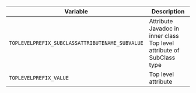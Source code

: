 | Variable | Description |
| --- | --- |
| ```TOPLEVELPREFIX_SUBCLASSATTRIBUTENAME_SUBVALUE``` | Attribute Javadoc in inner class<br>Top level attribute of SubClass type |
| ```TOPLEVELPREFIX_VALUE``` | Top level attribute |

